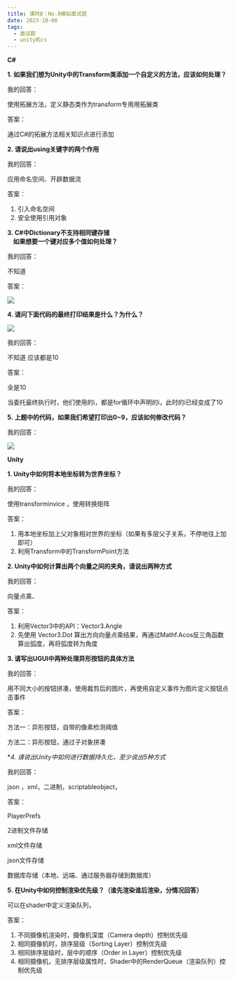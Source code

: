 ```yaml
---
title: 课时8：No.8模拟面试题
date: 2023-10-06
tags:
  - 面试题
  - unity和cs
---
```

**C#**

**1. 如果我们想为Unity中的Transform类添加一个自定义的方法，应该如何处理？**

我的回答：

使用拓展方法，定义静态类作为transform专用用拓展类

答案：

通过C#的拓展方法相关知识点进行添加

**2. 请说出using关键字的两个作用**

我的回答：

应用命名空间、开辟数据流

答案：

1. 引入命名空间
2. 安全使用引用对象

**3. C#中Dictionary不支持相同键存储  
    如果想要一个键对应多个值如何处理？**

我的回答：

不知道

答案：

![](_images/Pasted%20image%2020231007160017.png)

**4. 请问下面代码的最终打印结果是什么？为什么？**

![](media/1005266e9fd6307619.png)

我的回答：

不知道 应该都是10

答案：

全是10

当委托最终执行时，他们使用的i，都是for循环中声明的i，此时的i已经变成了10

**5. 上题中的代码，如果我们希望打印出0~9，应该如何修改代码？**

我的回答：

![](_images/Pasted%20image%2020231007160113.png)

**Unity**

**1. Unity中如何将本地坐标转为世界坐标？**

我的回答：

使用transforminvice ，使用转换矩阵

答案：

1. 用本地坐标加上父对象相对世界的坐标（如果有多层父子关系，不停地往上加即可）
2. 利用Transform中的TransformPoint方法

**2. Unity中如何计算出两个向量之间的夹角，请说出两种方式**

我的回答：

向量点乘、

答案：

1. 利用Vector3中的API：Vector3.Angle
2. 先使用 Vector3.Dot 算出方向向量点乘结果，再通过Mathf.Acos反三角函数算出弧度，再将弧度转为角度

**3. 请写出UGUI中两种处理异形按钮的具体方法**

我的回答：

用不同大小的按钮拼凑，使用裁剪后的图片，再使用自定义事件为图片定义按钮点击事件

答案：

方法一：异形按钮，自带的像素检测阈值

方法二：异形按钮，通过子对象拼凑

**4. 请说出Unity中如何进行数据持久化，至少说出5种方式*

我的回答：

json ，xml，二进制，scriptableobject，

答案：

PlayerPrefs

2进制文件存储

xml文件存储

json文件存储

数据库存储（本地、远端、通过服务器存储到数据库）

**5. 在Unity中如何控制渲染优先级？（谁先渲染谁后渲染，分情况回答）**

可以在shader中定义渲染队列，

答案：
1. 不同摄像机渲染时，摄像机深度（Camera depth）控制优先级
2. 相同摄像机时，排序层级（Sorting Layer）控制优先级
3. 相同排序层级时，层中的顺序（Order in Layer）控制优先级
4. 相同摄像机，无排序层级属性时，Shader中的RenderQueue（渲染队列）控制优先级
